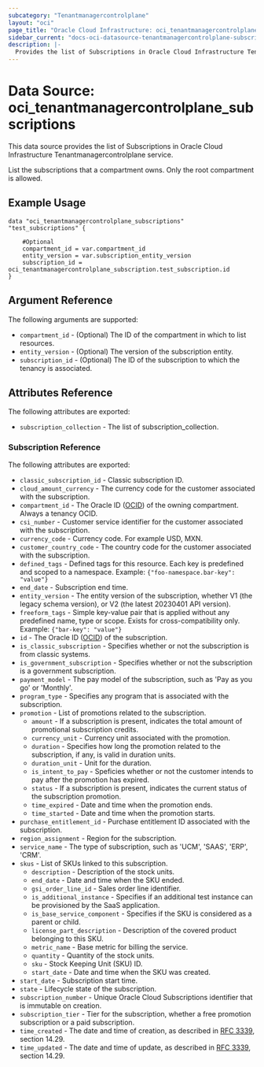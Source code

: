 ```yaml
---
subcategory: "Tenantmanagercontrolplane"
layout: "oci"
page_title: "Oracle Cloud Infrastructure: oci_tenantmanagercontrolplane_subscriptions"
sidebar_current: "docs-oci-datasource-tenantmanagercontrolplane-subscriptions"
description: |-
  Provides the list of Subscriptions in Oracle Cloud Infrastructure Tenantmanagercontrolplane service
---
```


# Data Source: oci_tenantmanagercontrolplane_subscriptions
This data source provides the list of Subscriptions in Oracle Cloud Infrastructure Tenantmanagercontrolplane service.

List the subscriptions that a compartment owns. Only the root compartment is allowed.

## Example Usage

```hcl
data "oci_tenantmanagercontrolplane_subscriptions" "test_subscriptions" {

	#Optional
	compartment_id = var.compartment_id
	entity_version = var.subscription_entity_version
	subscription_id = oci_tenantmanagercontrolplane_subscription.test_subscription.id
}
```

## Argument Reference

The following arguments are supported:

* `compartment_id` - (Optional) The ID of the compartment in which to list resources.
* `entity_version` - (Optional) The version of the subscription entity.
* `subscription_id` - (Optional) The ID of the subscription to which the tenancy is associated.


## Attributes Reference

The following attributes are exported:

* `subscription_collection` - The list of subscription_collection.

### Subscription Reference

The following attributes are exported:

* `classic_subscription_id` - Classic subscription ID.
* `cloud_amount_currency` - The currency code for the customer associated with the subscription.
* `compartment_id` - The Oracle ID ([OCID](https://docs.cloud.oracle.com/iaas/Content/General/Concepts/identifiers.htm)) of the owning compartment. Always a tenancy OCID.
* `csi_number` - Customer service identifier for the customer associated with the subscription.
* `currency_code` - Currency code. For example USD, MXN.
* `customer_country_code` - The country code for the customer associated with the subscription.
* `defined_tags` - Defined tags for this resource. Each key is predefined and scoped to a namespace. Example: `{"foo-namespace.bar-key": "value"}` 
* `end_date` - Subscription end time.
* `entity_version` - The entity version of the subscription, whether V1 (the legacy schema version), or V2 (the latest 20230401 API version).
* `freeform_tags` - Simple key-value pair that is applied without any predefined name, type or scope. Exists for cross-compatibility only. Example: `{"bar-key": "value"}` 
* `id` - The Oracle ID ([OCID](https://docs.cloud.oracle.com/iaas/Content/General/Concepts/identifiers.htm)) of the subscription.
* `is_classic_subscription` - Specifies whether or not the subscription is from classic systems.
* `is_government_subscription` - Specifies whether or not the subscription is a government subscription.
* `payment_model` - The pay model of the subscription, such as 'Pay as you go' or 'Monthly'.
* `program_type` - Specifies any program that is associated with the subscription.
* `promotion` - List of promotions related to the subscription.
	* `amount` - If a subscription is present, indicates the total amount of promotional subscription credits.
	* `currency_unit` - Currency unit associated with the promotion.
	* `duration` - Specifies how long the promotion related to the subscription, if any, is valid in duration units.
	* `duration_unit` - Unit for the duration.
	* `is_intent_to_pay` - Speficies whether or not the customer intends to pay after the promotion has expired.
	* `status` - If a subscription is present, indicates the current status of the subscription promotion.
	* `time_expired` - Date and time when the promotion ends.
	* `time_started` - Date and time when the promotion starts.
* `purchase_entitlement_id` - Purchase entitlement ID associated with the subscription.
* `region_assignment` - Region for the subscription.
* `service_name` - The type of subscription, such as 'UCM', 'SAAS', 'ERP', 'CRM'.
* `skus` - List of SKUs linked to this subscription.
	* `description` - Description of the stock units.
	* `end_date` - Date and time when the SKU ended.
	* `gsi_order_line_id` - Sales order line identifier.
	* `is_additional_instance` - Specifies if an additional test instance can be provisioned by the SaaS application.
	* `is_base_service_component` - Specifies if the SKU is considered as a parent or child.
	* `license_part_description` - Description of the covered product belonging to this SKU.
	* `metric_name` - Base metric for billing the service.
	* `quantity` - Quantity of the stock units.
	* `sku` - Stock Keeping Unit (SKU) ID.
	* `start_date` - Date and time when the SKU was created.
* `start_date` - Subscription start time.
* `state` - Lifecycle state of the subscription.
* `subscription_number` - Unique Oracle Cloud Subscriptions identifier that is immutable on creation.
* `subscription_tier` - Tier for the subscription, whether a free promotion subscription or a paid subscription.
* `time_created` - The date and time of creation, as described in [RFC 3339](https://tools.ietf.org/rfc/rfc3339), section 14.29. 
* `time_updated` - The date and time of update, as described in [RFC 3339](https://tools.ietf.org/rfc/rfc3339), section 14.29. 

